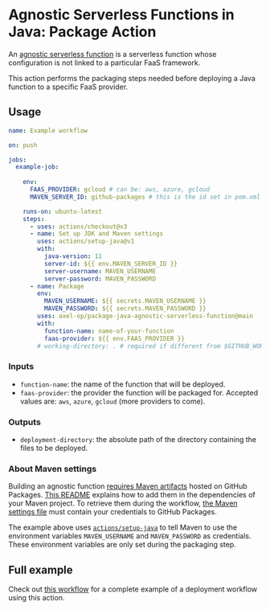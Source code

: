 # Agnostic Serverless Functions in Java: Package Action

An [agnostic serverless function](https://github.com/axel-op/agnostic-serverless-functions-java) is a serverless function whose configuration is not linked to a particular FaaS framework.

This action performs the packaging steps needed before deploying a Java function to a specific FaaS provider.

## Usage

```yml
name: Example workflow

on: push

jobs:
  example-job:
    
    env:
      FAAS_PROVIDER: gcloud # can be: aws, azure, gcloud
      MAVEN_SERVER_ID: github-packages # this is the id set in pom.xml

    runs-on: ubuntu-latest
    steps:
      - uses: actions/checkout@v3
      - name: Set up JDK and Maven settings
        uses: actions/setup-java@v1
        with:
          java-version: 11
          server-id: ${{ env.MAVEN_SERVER_ID }}
          server-username: MAVEN_USERNAME
          server-password: MAVEN_PASSWORD
      - name: Package
        env:
          MAVEN_USERNAME: ${{ secrets.MAVEN_USERNAME }}
          MAVEN_PASSWORD: ${{ secrets.MAVEN_PASSWORD }}
        uses: axel-op/package-java-agnostic-serverless-function@main
        with:
          function-name: name-of-your-function
          faas-provider: ${{ env.FAAS_PROVIDER }}
        # working-directory: . # required if different from $GITHUB_WORKSPACE

```

### Inputs

- `function-name`: the name of the function that will be deployed.
- `faas-provider`: the provider the function will be packaged for. Accepted values are: `aws`, `azure`, `gcloud` (more providers to come).

### Outputs

- `deployment-directory`: the absolute path of the directory containing the files to be deployed.

### About Maven settings

Building an agnostic function [requires Maven artifacts](https://github.com/axel-op/agnostic-serverless-functions-java#configuration) hosted on GitHub Packages. [This README](https://github.com/axel-op/maven-packages) explains how to add them in the dependencies of your Maven project. To retrieve them during the workflow, [the Maven settings file](https://maven.apache.org/settings.html) must contain your credentials to GitHub Packages.

The example above uses [`actions/setup-java`](https://github.com/actions/setup-java) to tell Maven to use the environment variables `MAVEN_USERNAME` and `MAVEN_PASSWORD` as credentials. These environment variables are only set during the packaging step.

## Full example

Check out [this workflow](https://github.com/axel-op/agnostic-serverless-functions-java-example/blob/main/.github/workflows/deployment.yml) for a complete example of a deployment workflow using this action.

